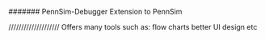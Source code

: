 ####### PennSim-Debugger
Extension to PennSim

////////////////////
Offers many tools such as:
flow charts
better UI design
etc
